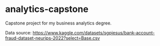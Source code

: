 # analytics-capstone
Capstone project for my business analytics degree.

Data source: https://www.kaggle.com/datasets/sgpjesus/bank-account-fraud-dataset-neurips-2022?select=Base.csv
